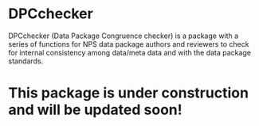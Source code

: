# DPCchecker
DPCchecker (Data Package Congruence checker) is a package with a series of functions for NPS data package authors and reviewers to check for internal consistency among data/meta data and with the data package standards.

# This package is under construction and will be updated soon!
